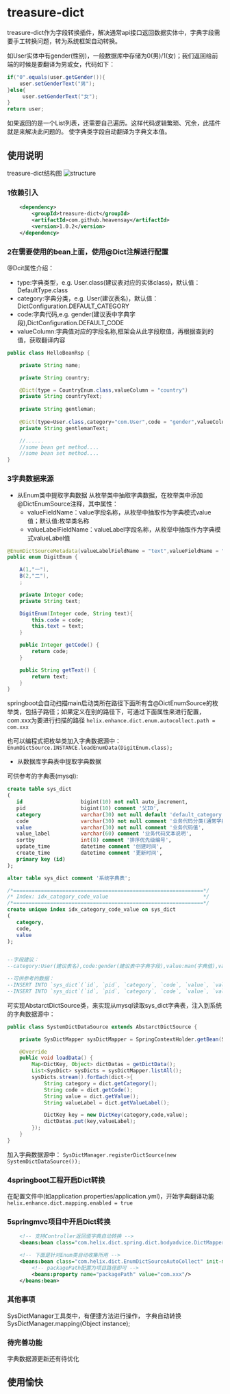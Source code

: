 # treasure-dict

treasure-dict作为字段转换插件，解决通常api接口返回数据实体中，字典字段需要手工转换问题，转为系统框架自动转换。

如User实体中有gender(性别)，一般数据库中存储为0(男)/1(女)；我们返回给前端的时候是要翻译为男或女，代码如下：
~~~java
if("0".equals(user.getGender()){
    user.setGenderText("男");
}else{
     user.setGenderText("女");
}
return user;
~~~
如果返回的是一个List<User>列表，还需要自己遍历。这样代码逻辑繁琐、冗余，此插件就是来解决此问题的。
使字典类字段自动翻译为字典文本值。

## 使用说明
treasure-dict结构图
![structure](https://raw.githubusercontent.com/wiki/heavensay/treasure/treasure-dict-structure.jpg)


### 1依赖引入
~~~xml
    <dependency>
        <groupId>treasure-dict</groupId>
        <artifactId>com.github.heavensay</artifactId>
        <version>1.0.2</version>
    </dependency>
~~~
### 2在需要使用的bean上面，使用@Dict注解进行配置
@Dcit属性介绍：
 *  type:字典类型，e.g. User.class(建议表对应的实体class)，默认值：DefaultType.class
 *  category:字典分类，e.g. User(建议表名)，默认值：DictConfiguration.DEFAULT_CATEGORY
 *  code:字典代码,e.g. gender(建议表中字典字段),DictConfiguration.DEFAULT_CODE
 *  valueColumn:字典值对应的字段名称,框架会从此字段取值，再根据查到的值，获取翻译内容

~~~java
public class HelloBeanRsp {

    private String name;

    private String country;

    @Dict(type = CountryEnum.class,valueColumn = "country")
    private String countryText;
    
    private String gentleman;
    
    @Dict(type=User.class,category="com.User",code = "gender",valueColumn = "gentleman")
    private String gentlemanText;       

    //......
    //some bean get method....
    //some bean set method....
}
~~~

### 3字典数据来源

* 从Enum类中提取字典数据
从枚举类中抽取字典数据，在枚举类中添加@DictEnumSource注释，其中属性：
  * valueFieldName：value字段名称，从枚举中抽取作为字典模式value值；默认值:枚举类名称
  * valueLabelFieldName：valueLabel字段名称，从枚举中抽取作为字典模式valueLabel值

~~~java
@EnumDictSourceMetadata(valueLabelFieldName = "text",valueFieldName = "code")
public enum DigitEnum {

    A(1,"一"),
    B(2,"二"),
    ;

    private Integer code;
    private String text;

    DigitEnum(Integer code, String text){
        this.code = code;
        this.text = text;
    }

    public Integer getCode() {
        return code;
    }

    public String getText() {
        return text;
    }
}
~~~

springboot会自动扫描main启动类所在路径下面所有含@DictEnumSource的枚举类，包括子路径；如果定义在别的路径下，可通过下面属性来进行配置，com.xxx为要进行扫描的路径
`helix.enhance.dict.enum.autocollect.path = com.xxx`


也可以编程式把枚举类加入字典数据源中：
`EnumDictSource.INSTANCE.loadEnumData(DigitEnum.class);`

* 从数据库字典表中提取字典数据

可供参考的字典表(mysql):
~~~sql
create table sys_dict
(
   id                   bigint(10) not null auto_increment,
   pid                  bigint(10) comment '父ID',
   category             varchar(30) not null default 'default_category' comment '分类(通常表名/系统名)',
   code                 varchar(30) not null comment '业务代码分类(通常字典字段名)',
   value                varchar(30) not null comment '业务代码值',
   value_label          varchar(60) comment '业务代码文本说明',
   sortby               int(8) comment '排序优先级编号',
   update_time          datetime comment '创建时间',
   create_time          datetime comment '更新时间',
   primary key (id)
);

alter table sys_dict comment '系统字典表';

/*==============================================================*/
/* Index: idx_category_code_value                               */
/*==============================================================*/
create unique index idx_category_code_value on sys_dict
(
   category,
   code,
   value
);


--字段建议：
--category:User(建议表名),code:gender(建议表中字典字段),value:man(字典值),value_label:男(字典展示文本)

--可供参考的数据：
--INSERT INTO `sys_dict`(`id`, `pid`, `category`, `code`, `value`, `value_label`, `sortby`, `update_time`, `create_time`) VALUES (1, NULL, 'default_category', 'gender', 'lady', '女士', 1, '2019-07-04 10:46:41', '2019-07-04 10:46:43');
--INSERT INTO `sys_dict`(`id`, `pid`, `category`, `code`, `value`, `value_label`, `sortby`, `update_time`, `create_time`) VALUES (2, NULL, 'default_category', 'gender', 'gentleman', '男士', 2, '2019-07-04 10:47:06', '2019-07-04 10:47:08');

~~~

可实现AbstarctDictSource类，来实现从mysql读取sys_dict字典表，注入到系统的字典数据源中：
~~~java
public class SystemDictDataSource extends AbstarctDictSource {

    private SysDictMapper sysDictMapper = SpringContextHolder.getBean(SysDictMapper.class);

    @Override
    public void loadData() {
        Map<DictKey, Object> dictDatas = getDictData();
        List<SysDict> sysDicts = sysDictMapper.listAll();
        sysDicts.stream().forEach(dict->{
            String category = dict.getCategory();
            String code = dict.getCode();
            String value = dict.getValue();
            String valueLabel = dict.getValueLabel();

            DictKey key = new DictKey(category,code,value);
            dictDatas.put(key,valueLabel);
        });
    }
}
~~~

加入字典数据源中：
`SysDictManager.registerDictSource(new SystemDictDataSource());`

### 4springboot工程开启Dict转换
在配置文件中(如application.properties/application.yml)，开始字典翻译功能
`helix.enhance.dict.mapping.enabled = true`

### 5springmvc项目中开启Dict转换
```xml
    <!-- 支持Controller返回值字典自动转换 -->
    <beans:bean class="com.helix.dict.spring.dict.bodyadvice.DictMapperResponseBodyAdvice"/>

    <!-- 下面是针对Enum类自动收集所用 -->
    <beans:bean class="com.helix.dict.EnumDictSourceAutoCollect" init-method="enumDictCollect">
        <!-- packagePath配置为项目路径即可 -->
        <beans:property name="packagePath" value="com.xxx"/>
    </beans:bean>
```

### 其他事项
SysDictManager工具类中，有便捷方法进行操作，
字典自动转换SysDictManager.mapping(Object instance);

### 待完善功能
字典数据源更新还有待优化

## 使用愉快
